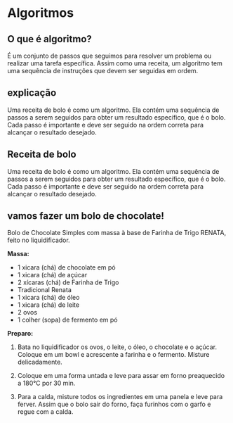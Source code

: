 # Algoritmos

## O que é algoritmo?
É um conjunto de passos que seguimos para resolver um problema ou realizar uma tarefa específica. Assim como uma receita, um algoritmo tem uma sequência de instruções que devem ser seguidas em ordem.


## explicação
<p>Uma receita de bolo é como um algoritmo. Ela contém uma sequência de passos a serem seguidos para obter um resultado específico, que é o bolo. Cada passo é importante e deve ser seguido na ordem correta para alcançar o resultado desejado.</p>

## Receita de bolo

Uma receita de bolo é como um algoritmo. Ela contém uma sequência de passos a serem seguidos para obter um resultado específico, que é o bolo. Cada passo é importante e deve ser seguido na ordem correta para alcançar o resultado desejado.

## vamos fazer um bolo de chocolate!

Bolo de Chocolate Simples com massa à base de Farinha de Trigo RENATA, feito no liquidificador.

**Massa:**

* 1 xicara (chá) de  chocolate em pó
* 1 xicara (chá) de açúcar
* 2 xícaras (chá) de Farinha de Trigo 
* Tradicional Renata
* 1 xicara (chá) de óleo
* 1 xicara (chá) de leite
* 2 ovos
* 1 colher (sopa) de fermento em pó

**Preparo:**

1. Bata no liquidificador os ovos, o leite, o óleo, o chocolate e o açúcar. Coloque em um bowl e acrescente a farinha e o fermento. Misture delicadamente.


2. Coloque em uma forma untada e leve para assar em forno preaquecido a 180°C por 30 min.

3. Para a calda, misture todos os ingredientes em uma panela e leve para ferver. Assim que o bolo sair do forno, faça furinhos com o garfo e regue com a calda.


